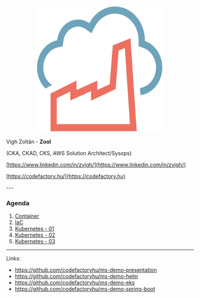 <div style="width: 500px;text-align: center;"><img src="./assets/code-factory-logo.webp" alt="code-factory.png" width="339" height="339" class="jop-noMdConv"></div>

<div style="text-align: left">
    <p>Vigh Zoltán - <b>Zool</b></p>
    <p>(CKA, CKAD, CKS, AWS Solution Architect/Sysops) </p>

[https://www.linkedin.com/in/zvigh/](https://www.linkedin.com/in/zvigh/)

[https://codefactory.hu/](https://codefactory.hu)
</div>
---

### Agenda

1.  [Container](./02-container.md)
2.  [IaC](./06-eks.md)
3.  [Kubernetes - 01](./03-kubernetes-01.md)
4.  [Kubernetes - 02](./04-kubernetes-02.md)
5.  [Kubernetes - 03](./05-kubernetes-03.md)


---

Links:
- https://github.com/codefactoryhu/ms-demo-presentation
- https://github.com/codefactoryhu/ms-demo-helm
- https://github.com/codefactoryhu/ms-demo-eks
- https://github.com/codefactoryhu/ms-demo-spring-boot
